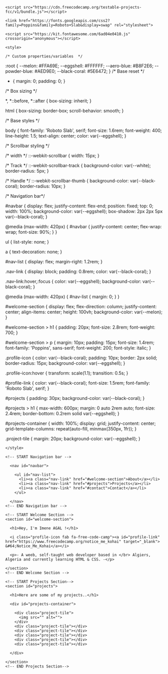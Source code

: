 <html>
  
  <head>
    
    <script src="https://cdn.freecodecamp.org/testable-projects-fcc/v1/bundle.js"></script>

    <link href="https://fonts.googleapis.com/css2?family=Poppins&family=Roboto+Slab&display=swap" rel="stylesheet">
    
    <script src="https://kit.fontawesome.com/6ad04e0410.js" crossorigin="anonymous"></script>
    
    <style>
    
    /* Custom properties/variables  */

:root {
    --melon: #FFA69E;
    --eggshell: #FFFFFF;
    --aero-blue: #B8F2E6;
    --powder-blue: #AED9E0;
    --black-coral: #5E6472;
}
/* Base reset */

* {
    margin: 0;
    padding: 0;
}

/* Box sizing */

*,
*::before,
*::after {
   box-sizing: inherit;
}
  
html {
    box-sizing: border-box;
    scroll-behavior: smooth; 
}

/* Base styles */

body {
  font-family: 'Roboto Slab', serif;
  font-size: 1.6rem;
  font-weight: 400;
  line-height: 1.5;
  text-align: center;
  color: var(--eggshell);
}

/* Scrollbar styling */ 

/* width */
::-webkit-scrollbar {
    width: 15px;
}

/* Track */
::-webkit-scrollbar-track { 
    background-color: var(--white);
    border-radius: 5px;
}
 
/* Handle */
::-webkit-scrollbar-thumb {
    background-color: var(--black-coral); 
    border-radius: 10px;
}
   
/* Navigation bar*/

#navbar {
  display: flex;
  justify-content: flex-end;
  position: fixed;
  top: 0;
  width: 100%;
  background-color: var(--eggshell);
  box-shadow: 2px 2px 5px var(--black-coral);
}

@media (max-width: 420px) {
  #navbar {
    justify-content: center;
    flex-wrap: wrap;
    font-size: 90%; }
}

ul {
  list-style: none;
}

a {
  text-decoration: none;
}

#nav-list {
  display: flex;
  margin-right: 1.2rem;
}

.nav-link {
  display: block;
  padding: 0.8rem;
  color: var(--black-coral);
}

.nav-link:hover,:focus {
  color: var(--eggshell);
  background-color: var(--black-coral);
}

@media (max-width: 420px) {
  #nav-list {
    margin: 0; }
}

#welcome-section {
  display: flex;
  flex-direction: column;
  justify-content: center;
  align-items: center;
  height: 100vh;
  background-color: var(--melon);
}

#welcome-section > h1 {
  padding: 20px;
  font-size: 2.8rem;
  font-weight: 700;
}

#welcome-section > p {
  margin: 10px;
  padding: 15px;
  font-size: 1.4rem;
  font-family: 'Poppins', sans-serif;
  font-weight: 200;
  font-style: italic;
}

.profile-icon {
  color: var(--black-coral);
  padding: 10px;
  border: 2px solid;
  border-radius: 15px;
  background-color: var(--eggshell);
}

.profile-icon:hover {
  transform: scale(1.1);
  transition: 0.5s;
}

#profile-link {
  color: var(--black-coral);
  font-size: 1.5rem;
  font-family: 'Roboto Slab', serif;
}

#projects {
  padding: 30px;
  background-color: var(--black-coral);
}

#projects > h1 {
  max-width: 600px;
  margin: 0 auto 2rem auto;
  font-size: 2.4rem;
  border-bottom: 0.2rem solid var(--eggshell);
}

#projects-container {
  width: 100%;
  display: grid;
  justify-content: center;
  grid-template-columns: repeat(auto-fill, minmax(350px, 1fr));
}

.project-tile {
  margin: 20px;
  background-color: var(--eggshell);
}
    
    </style>
    
  </head>
  
  <body>

    <!-- START Navigation bar -->
    
      <nav id="navbar">
        
        <ul id="nav-list">
          <li><a class="nav-link" href="#welcome-section">About</a></li>
          <li><a class="nav-link" href="#projects">Projects</a></li>
          <li><a class="nav-link" href="#contact">Contact</a></li>
        </ul>
        
      </nav>
    <!-- END Navigation bar -->
    
    <!-- START Welcome Section -->
    <section id="welcome-section">
      
      <h1>Hey, I'm Imene AGAL !</h1>
      
      <i class="profile-icon fab fa-free-code-camp"><a id="profile-link" href="https://www.freecodecamp.org/notice_me_kohai" target="_blank"> &#64;Notice_Me_Kohai</a></i>
      
      <p>- A weeb, self-taught web developer based in </br> Algiers, Algeria and currently learning HTML & CSS. -</p>
      
    </section>
    <!-- END Welcome Section -->

    <!-- START Projects Section-->
    <section id="projects">
  
      <h1>Here are some of my projects..</h1>
      
      <div id="projects-container">
        
        <div class="project-tile">
          <img src="" alt="">
        </div>
        <div class="project-tile"></div>
        <div class="project-tile"></div>
        <div class="project-tile"></div>
        <div class="project-tile"></div>
        <div class="project-tile"></div>
        
      </div>
      
    </section>
    <!-- END Projects Section-->

  </body>
  
</html>
